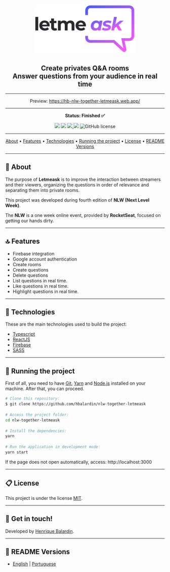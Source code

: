 <!-- banner -->
<h1 align="center">
  <img alt="letmeask" title="letmeask" src="./src/assets/images/logo.svg">
</h1>

<!-- descrição -->
<h2 align="center">
  Create privates Q&amp;A rooms <br>
  Answer questions from your audience in real time
</h2>

---

<p align="center">Preview: <a href="https://hb-nlw-together-letmeask.web.app/">https://hb-nlw-together-letmeask.web.app/</a></p>

---

<!-- status -->
<p align="center"><b>Status: Finished ✅</b></p>

<!-- badges -->
<p align="center">
  <img src="https://img.shields.io/github/languages/count/hbalardin/nlw-together-letmeask?color=835AFE">
  <img src="https://img.shields.io/github/repo-size/hbalardin/nlw-together-letmeask?color=E559F9"/>
  <a href="https://www.linkedin.com/in/hbalardin/">
    <img src="https://img.shields.io/badge/made%20by-Henrique%20Balardin-835AFE">
  </a>
  <img src="https://img.shields.io/github/last-commit/hbalardin/nlw-together-letmeask?color=E559F9"/>
  <img alt="GitHub license" src="https://img.shields.io/github/license/hbalardin/nlw-together-letmeask?color=835AFE">
</p>

---

<!-- index -->
<p align="center">
  <a href="#-about">About</a> •
  <a href="#-features">Features</a> •
  <a href="#-technologies">Technologies</a> •
  <a href="#-running-the-project">Running the project</a> •
  <a href="#-license">License</a> •
  <a href="#-readme-versions">README Versions</a>
</p>

---

## 📄 About

The purpose of **Letmeask** is to improve the interaction between streamers and their viewers, organizing the questions in order of relevance and separating them into private rooms.

This project was developed during fourth edition of **NLW (Next Level Week)**.

The **NLW** is a one week online event, provided by **RocketSeat**, focused on getting our hands dirty.

---

## 🔝 Features

- Firebase integration
- Google account authentication
- Create rooms
- Create questions
- Delete questions
- List questions in real time.
- Like questions in real time.
- Highlight questions in real time.

<!-- gifs -->
<!-- <p align="center">
  <img alt="WebDemonstration" title="WebDemonstration" src="./github/webdemonstration.gif">
</p> -->

---

## 🔨 Technologies

These are the main technologies used to build the project:

- [Typescript](https://www.typescriptlang.org/)
- [ReactJS](https://reactjs.org/)
- [Firebase](https://firebase.google.com/)
- [SASS](https://sass-lang.com/)

---

## 🚀 Running the project

First of all, you need to have [Git](https://git-scm.com), [Yarn](https://yarnpkg.com/) and [Node.js](https://nodejs.org/en/) installed on your machine. After that, you can proceed.

```bash
# Clone this repository:
$ git clone https://github.com/hbalardin/nlw-together-letmeask

# Access the project folder:
cd nlw-together-letmeask

# Install the dependencies:
yarn

# Run the application in development mode:
yarn start
```

If the page does not open automatically, access: http://localhost:3000

---

## 📋 License

This project is under the license [MIT](https://github.com/hbalardin/nlw-together-letmeask/blob/main/LICENSE.md).

---

## 🚀 Get in touch!

Developed by [Henrique Balardin](https://www.linkedin.com/in/hbalardin).

---

## 🚩 README Versions

- [English](https://github.com/hbalardin/nlw-together-letmeask/blob/main/README-en.md) | [Portuguese](https://github.com/hbalardin/nlw-together-letmeask/blob/main/README.md)
